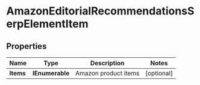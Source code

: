 # AmazonEditorialRecommendationsSerpElementItem


## Properties

| Name | Type | Description | Notes |
|------------ | ------------- | ------------- | -------------|
**Items** | **IEnumerable<AmazonSerpElement>** | Amazon product items |[optional]|